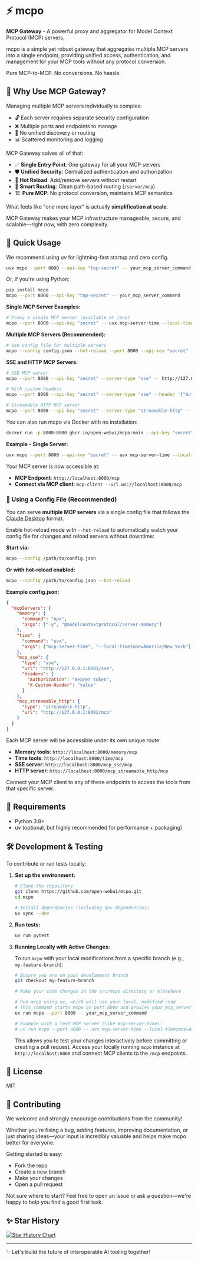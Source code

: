 # ⚡️ mcpo

**MCP Gateway** - A powerful proxy and aggregator for Model Context Protocol (MCP) servers.

mcpo is a simple yet robust gateway that aggregates multiple MCP servers into a single endpoint, providing unified access, authentication, and management for your MCP tools without any protocol conversion.

Pure MCP-to-MCP. No conversions. No hassle.

## 🤔 Why Use MCP Gateway?

Managing multiple MCP servers individually is complex:

- 🔓 Each server requires separate security configuration
- ❌ Multiple ports and endpoints to manage
- 🧩 No unified discovery or routing
- 📊 Scattered monitoring and logging

MCP Gateway solves all of that:

- ✅ **Single Entry Point**: One gateway for all your MCP servers
- 🛡 **Unified Security**: Centralized authentication and authorization  
- 🔄 **Hot Reload**: Add/remove servers without restart
- 📍 **Smart Routing**: Clean path-based routing (`/server/mcp`)
- 🏗️ **Pure MCP**: No protocol conversion, maintains MCP semantics

What feels like "one more layer" is actually **simplification at scale**.

MCP Gateway makes your MCP infrastructure manageable, secure, and scalable—right now, with zero complexity.

## 🚀 Quick Usage

We recommend using uv for lightning-fast startup and zero config.

```bash
uvx mcpo --port 8000 --api-key "top-secret" -- your_mcp_server_command
```

Or, if you're using Python:

```bash
pip install mcpo
mcpo --port 8000 --api-key "top-secret" -- your_mcp_server_command
```

**Single MCP Server Examples:**

```bash
# Proxy a single MCP server (available at /mcp)
mcpo --port 8000 --api-key "secret" -- uvx mcp-server-time --local-timezone=America/New_York
```

**Multiple MCP Servers (Recommended):**

```bash
# Use config file for multiple servers
mcpo --config config.json --hot-reload --port 8000 --api-key "secret"
```

**SSE and HTTP MCP Servers:**

```bash
# SSE MCP server
mcpo --port 8000 --api-key "secret" --server-type "sse" -- http://127.0.0.1:8001/sse

# With custom headers
mcpo --port 8000 --api-key "secret" --server-type "sse" --header '{"Authorization": "Bearer token"}' -- http://127.0.0.1:8001/sse

# Streamable HTTP MCP server  
mcpo --port 8000 --api-key "secret" --server-type "streamable-http" -- http://127.0.0.1:8002/mcp
```

You can also run mcpo via Docker with no installation:

```bash
docker run -p 8000:8000 ghcr.io/open-webui/mcpo:main --api-key "secret" -- your_mcp_server_command
```

**Example - Single Server:**

```bash
uvx mcpo --port 8000 --api-key "secret" -- uvx mcp-server-time --local-timezone=America/New_York
```

Your MCP server is now accessible at:
- **MCP Endpoint**: `http://localhost:8000/mcp` 
- **Connect via MCP client**: `mcp-client --url ws://localhost:8000/mcp`

### 🔄 Using a Config File (Recommended)

You can serve **multiple MCP servers** via a single config file that follows the [Claude Desktop](https://modelcontextprotocol.io/quickstart/user) format.

Enable hot-reload mode with `--hot-reload` to automatically watch your config file for changes and reload servers without downtime:

**Start via:**

```bash
mcpo --config /path/to/config.json
```

**Or with hot-reload enabled:**

```bash
mcpo --config /path/to/config.json --hot-reload
```

**Example config.json:**

```json
{
  "mcpServers": {
    "memory": {
      "command": "npx",
      "args": ["-y", "@modelcontextprotocol/server-memory"]
    },
    "time": {
      "command": "uvx",
      "args": ["mcp-server-time", "--local-timezone=America/New_York"]
    },
    "mcp_sse": {
      "type": "sse",
      "url": "http://127.0.0.1:8001/sse",
      "headers": {
        "Authorization": "Bearer token",
        "X-Custom-Header": "value"
      }
    },
    "mcp_streamable_http": {
      "type": "streamable-http",
      "url": "http://127.0.0.1:8002/mcp"
    }
  }
}
```

Each MCP server will be accessible under its own unique route:
- **Memory tools**: `http://localhost:8000/memory/mcp`
- **Time tools**: `http://localhost:8000/time/mcp`
- **SSE server**: `http://localhost:8000/mcp_sse/mcp`
- **HTTP server**: `http://localhost:8000/mcp_streamable_http/mcp`

Connect your MCP client to any of these endpoints to access the tools from that specific server.

## 🔧 Requirements

- Python 3.8+
- uv (optional, but highly recommended for performance + packaging)

## 🛠️ Development & Testing

To contribute or run tests locally:

1.  **Set up the environment:**
    ```bash
    # Clone the repository
    git clone https://github.com/open-webui/mcpo.git
    cd mcpo

    # Install dependencies (including dev dependencies)
    uv sync --dev
    ```

2.  **Run tests:**
    ```bash
    uv run pytest
    ```

3.  **Running Locally with Active Changes:**

    To run `mcpo` with your local modifications from a specific branch (e.g., `my-feature-branch`):

    ```bash
    # Ensure you are on your development branch
    git checkout my-feature-branch

    # Make your code changes in the src/mcpo directory or elsewhere

    # Run mcpo using uv, which will use your local, modified code
    # This command starts mcpo on port 8000 and proxies your_mcp_server_command
    uv run mcpo --port 8000 -- your_mcp_server_command

    # Example with a test MCP server (like mcp-server-time):
    # uv run mcpo --port 8000 -- uvx mcp-server-time --local-timezone=America/New_York
    ```
    This allows you to test your changes interactively before committing or creating a pull request. Access your locally running `mcpo` instance at `http://localhost:8000` and connect MCP clients to the `/mcp` endpoints.

## 🪪 License

MIT

## 🤝 Contributing

We welcome and strongly encourage contributions from the community!

Whether you're fixing a bug, adding features, improving documentation, or just sharing ideas—your input is incredibly valuable and helps make mcpo better for everyone.

Getting started is easy:

- Fork the repo
- Create a new branch
- Make your changes
- Open a pull request

Not sure where to start? Feel free to open an issue or ask a question—we're happy to help you find a good first task.

## ✨ Star History

<a href="https://star-history.com/#open-webui/mcpo&Date">
  <picture>
    <source media="(prefers-color-scheme: dark)" srcset="https://api.star-history.com/svg?repos=open-webui/mcpo&type=Date&theme=dark" />
    <source media="(prefers-color-scheme: light)" srcset="https://api.star-history.com/svg?repos=open-webui/mcpo&type=Date" />
    <img alt="Star History Chart" src="https://api.star-history.com/svg?repos=open-webui/mcpo&type=Date" />
  </picture>
</a>

---

✨ Let's build the future of interoperable AI tooling together!
